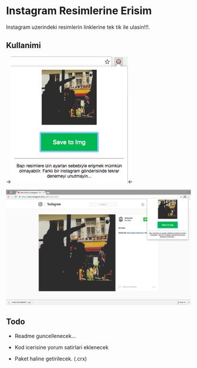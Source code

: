 # Instagram Resimlerine Erisim

Instagram uzerindeki resimlerin linklerine tek tik ile ulasin!!!.

## Kullanimi
->![Extensions](/static/img/save.png)<-

![Full Page](/static/img/example.png)
## Todo

- Readme guncellenecek...

- Kod icerisine yorum satirlari eklenecek

- Paket haline getirilecek. (.crx)
